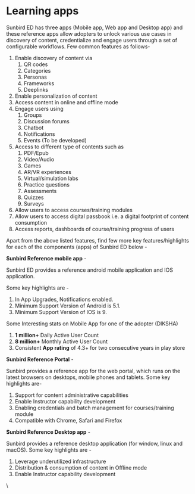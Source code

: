# Learning apps

Sunbird ED has three apps (Mobile app, Web app and Desktop app) and these reference apps allow adopters to unlock various use cases in discovery of content, credentialize and engage users through a set of configurable workflows. Few common features as follows-

1. Enable discovery of content via
   1. QR codes
   2. Categories
   3. Personas
   4. Frameworks
   5. Deeplinks
2. Enable personalization of content
3. Access content in online and offline mode
4. Engage users using
   1. Groups
   2. Discussion forums
   3. Chatbot
   4. Notifications
   5. Events (To be developed)
5. Access to different type of contents such as
   1. PDF/Epub
   2. Video/Audio
   3. Games
   4. AR/VR experiences
   5. Virtual/simulation labs
   6. Practice questions
   7. Assessments
   8. Quizzes
   9. Surveys
6. Allow users to access courses/training modules
7. Allow users to access digital passbook i.e. a digital footprint of content consumption
8. Access reports, dashboards of course/training progress of users

Apart from the above listed features, find few more key features/highlights for each of the components (apps) of Sunbird ED below -

**Sunbird Reference mobile app** -

Sunbird ED provides a reference android mobile application and IOS application.

Some key highlights are -

1. In App Upgrades, Notifications enabled.
2. Minimum Support Version of Android is 5.1.
3. Minimum Support Version of IOS is 9.

Some Interesting stats on Mobile App for one of the adopter (DIKSHA)

1. **1 million+** Daily Active User Count
2. **8 million+** Monthly Active User Count
3. Consistent **App rating** of 4.3+ for two consecutive years in play store

**Sunbird Reference Portal** -

Sunbird provides a reference app for the web portal, which runs on the latest browsers on desktops, mobile phones and tablets. Some key highlights are-

1. Support for content administrative capabilities
2. Enable Instructor capability development
3. Enabling credentials and batch management for courses/training module
4. Compatible with Chrome, Safari and Firefox

**Sunbird Reference Desktop app** -

Sunbird provides a reference desktop application (for window, linux and macOS). Some key highlights are -

1. Leverage underutilized infrastructure
2. Distribution & consumption of content in Offline mode
3. Enable Instructor capability development

\\
